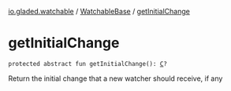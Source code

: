 [io.gladed.watchable](../index.md) / [WatchableBase](index.md) / [getInitialChange](./get-initial-change.md)

# getInitialChange

`protected abstract fun getInitialChange(): `[`C`](index.md#C)`?`

Return the initial change that a new watcher should receive, if any

